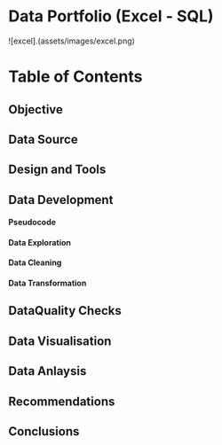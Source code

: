 # Data Portfolio (Excel - SQL)

![excel].(assets/images/excel.png)

# Table of Contents
## Objective
## Data Source
## Design and Tools
## Data Development
#### Pseudocode
#### Data Exploration
#### Data Cleaning
#### Data Transformation
## DataQuality Checks
## Data Visualisation
## Data Anlaysis
## Recommendations
## Conclusions
